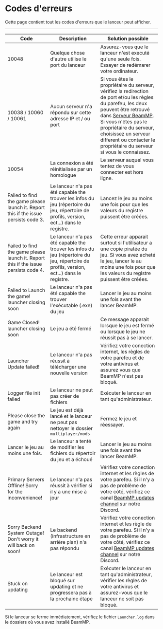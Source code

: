 # Codes d'erreurs

Cette page contient tout les codes d'erreurs que le lanceur peut afficher.

---

| Code                                                                                | Description                                                                                                               | Solution possible                                                                                                                                                                                                      |
|-------------------------------------------------------------------------------------|---------------------------------------------------------------------------------------------------------------------------|------------------------------------------------------------------------------------------------------------------------------------------------------------------------------------------------------------------------|
| 10048                                                                               | Quelque chose d'autre utilise le port du lanceur                                                                               | Assurez-vous que le lanceur n'est executé qu'une seule fois. Essayer de redémarer votre ordinateur.
| 10038 / 10060 / 10061                                                               | Aucun serveur n'a répondu sur cette adresse IP et / ou port                                                                                  | Si vous êtes le propriétaire du serveur, vérifiez la redirection de port et/ou les règles du parefeu, les deux peuvent être retrouvé dans [Serveur BeamMP](https://docs.beammp.com/server/create-a-server). Si vous n'êtes pas le propriétaire du serveur, choisissez un serveur different ou contacter le propriétaire du serveur si vous le connaissez.
| 10054                                                                               | La connexion a été réinitialisée par un homologue                                                                             | Le serveur auquel vous tentez de vous connecter est hors ligne.                                                                                                                                                                   |
| Failed to find the game please launch it. Report this if the issue persists code 3. | Le lanceur n'a pas été capable the trouver les infos du jeu (répertoire du jeu, répertoire de profils, version, ect...) dans le registre.                        | Lancez le jeu au moins une fois pour que les valeurs du registre puissent être créées.                                                                                                                                                         |
| Failed to find the game please launch it. Report this if the issue persists code 4. | Le lanceur n'a pas été capable the trouver les infos du jeu (répertoire du jeu, répertoire de profils, version, ect...) dans le registre. | Cette erreur apparait surtout si l'utilisateur a une copie piratée du jeu. Si vous avez acheté le jeu, lancer le au moins une fois pour que les valeurs du registre puissent être créées.                                                |
| Failed to Launch the game! launcher closing soon                                    | Le lanceur n'a pas été capable the trouver l'exécutable (.exe) du jeu                                                                                   | Lancer le jeu au moins une fois avant the lancer BeamMP.                                                                                                                                                          |
| Game Closed! launcher closing soon                                                  | Le jeu a été fermé                                                                                 | Ce message apparait lorsque le jeu est fermé ou lorsque le jeu ne réussit pas à se lancer.                                                                                                                                             |
| Launcher Update failed!                                                             | Le lanceur n'a pas réussit à télécharger une nouvelle version                                                                                | Vérifiez votre conection internet, les règles de votre parefeu et de votre antivirus et assurez vous que BeamMP n'est pas bloqué.                                                                                                                     |
| Logger file init failed                                                             | Le lanceur ne peut pas créer de fichiers                                                                              | Exécuter le lanceur en tant qu'administrateur.                                                                                                                                                                                     |
| Please close the game and try again                                                 | Le jeu est déjà lancé et le lanceur ne peut pas nettoyer le dossier `multiplayer/mods`                                                                                 | Fermez le jeu et réessayer.                                                                                                                                                                                              |
| Lancer le jeu au moins une fois.                                                    | Le lanceur a tenté de modifier les fichiers du répertoir du jeu et a échoué                                                                                | Lancer le jeu au moins une fois avant the lancer BeamMP.                                                                                                                                                                                  |
| Primary Servers Offline! Sorry for the inconvenience!                               | Le lanceur n'a pas réussit à vérifier si il y a une mise à jour                                                                                  | Vérifiez votre conection internet et les règles de votre parefeu. Si il n'y a pas de problème de votre côté, vérifiez ce canal [BeamMP updates channel](<https://discord.com/channels/601558901657305098/697596153943949352>) sur notre Discord. |
| Sorry Backend System Outage! Don't worry it will back on soon!                      | Le backend (infrastructure en arrière plan) n'a pas répondu                                                                                        |  Vérifiez votre conection internet et les règle de votre parefeu. Si il n'y a pas de problème de votre côté, vérifiez ce canal [BeamMP updates channel](<https://discord.com/channels/601558901657305098/697596153943949352>) sur notre Discord. |
| Stuck on updating                                                                   | Le lanceur est bloqué sur updating et ne progressera pas à la prochaine étape                                                                                 | Exécuter le lanceur en tant qu'administrateur, vérifier les règles de votre antivirus et assurez-vous que le lanceur ne soit pas bloqué.                                                                                                       |

Si le lanceur se ferme immédiatement, vérifiez le fichier `Launcher.log` dans le dossiers où vous avez installé BeamMP.
